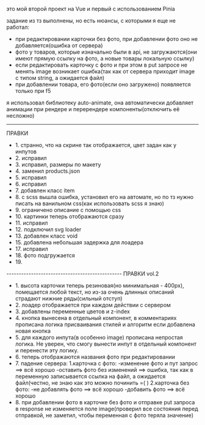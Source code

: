 это мой второй проект на Vue и первый с использованием Pinia

задание из тз выполнены, но есть нюансы, с которыми я еще не работал:

<ul>
<li>при редактировании карточки без фото, при добавлении фото оно не добавляется(ошибка от сервера)</li>
<li>фото у товаров, которые изначально были в api, не загружаются(они имеют прямую ссылку на фото, а новые товары локальную ссылку)</li>
<li>если редактировать карточку с фото и при этом в put запросе не менять image возникает ошибка(так как от сервера приходит image с типом string, а ожидается файл)</li>
<li>при добавлении товара, его фото(если оно загружено) появляется только при f5</li>
</ul>

я использовал библиотеку auto-animate, она автоматически добавляет анимации при рендере и перерендере компоненты(отключить её несложно)

---

ПРАВКИ

<ul>
    <li>
        1. странно, что на скрине так отображается, цвет задан как у инпутов
    </li>
    <li>
        2. исправил
    </li>
    <li>
        3. исправил, размеры по макету
    </li>
    <li>
        4. заменил products.json
    </li>
    <li>
        5. исправил
    </li>
    <li>
        6. исправил
    </li>
    <li>
        7. добавлен класс item
    </li>
    <li>
        8. с scss вышла ошибка, установил его на автомате, но по тз нужно писать на ванильном css(как использовать scss я знаю)
    </li>
    <li>
        9. ограничено описание с помощью css
    </li>
    <li>
        10. картинки теперь отображаются сразу
    </li>
    <li>
        11. исправил
    </li>
    <li>
        12. подключил svg loader
    </li>
    <li>
        13. добавлен класс void
    </li>
    <li>
        15. добавлена небольшая задержка для лоадера
    </li>
    <li>
        17. исправил
    </li>
    <li>
        18. фото подгружается
    </li>
    <li>
        19. 
    </li>
</ul>
-----------------------------------------------
ПРАВКИ vol.2
<ul>
    <li>
        1. высота карточки теперь резиновая(но минимальная - 400px), 
        помещается любой текст, но из-за очень длинных описаний страдают нижние ряды(сильный отступ)
    </li>
    <li>
        2. лоадер отображается при каждом действии с сервером
    </li>
    <li>
        3. добавлены переменные цветов и z-index
    </li>
    <li>
        4. кнопка вынесена в отдельный компонент, в комментариях прописана логика присваивания стилей и алгоритм если добавлена новая кнопка
    </li>
    <li>
        5. для каждого инпута(в особенно image) прописана непростая логика. Не уверен, что смогу вынести инпут в отдельный компонент и перенести эту логику. 
    </li>
    <li>
        6. теперь отображаются названия фото при редактировании
    </li>
    <li>
        7. падение сервера:
        1.карточка с фото: 
            -изменение фото и пут запрос ==> всё хорошо
            -оставить фото без изменений ==> ошибка, так как в переменную записывается ссылка на файл, а ожидается файл(честно, не знаю как это можно починить =( )
        2.карточка без фото:
            -не добавлять фото ==> всё хорошо
            -добавить фото ==> всё хорошо
    </li>
    <li>
        8. при добавлении фото в карточке без фото и отправке put запроса в response не изменяется поле image(проверил все состояния перед отправкой, не заметил, чтобы переменная с фото теряла значение)
    </li>
</ul>
